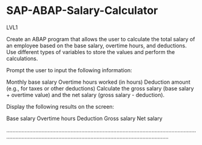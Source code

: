 # SAP-ABAP-Salary-Calculator

LVL1

Create an ABAP program that allows the user to calculate the total salary of an employee based on the base salary, overtime hours, and deductions. Use different types of variables to store the values and perform the calculations.

Prompt the user to input the following information:

Monthly base salary
Overtime hours worked (in hours)
Deduction amount (e.g., for taxes or other deductions)
Calculate the gross salary (base salary + overtime value) and the net salary (gross salary - deduction).

Display the following results on the screen:

Base salary
Overtime hours
Deduction
Gross salary
Net salary

......................................................................................................................................................................................................................................    

